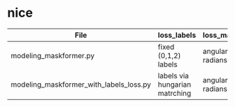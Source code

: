 # nice

| File | loss_labels | loss_masks |
| --- | ----------- | ----------- |
| modeling_maskformer.py | fixed (0,1,2) labels | angular loss radians |
| modeling_maskformer_with_labels_loss.py | labels via hungarian matrching | angular loss radians |
